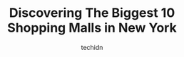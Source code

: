 ---
layout: ampstory
image: https://i0.wp.com/paketmu.com/wp-content/uploads/2023/06/east-river-plaza-0-in-new-york-1686365129.jpeg?resize=640,853
author: techidn
featured: false
description: Explore the diverse Shopping Mall scene in New York, home to an incredible selection of 10 establishments catering to every taste. Whether youre in search of iconic favorites or undiscovere
title: Discovering The Biggest 10 Shopping Malls in New York
cover:
   title: Discovering The Biggest 10 Shopping Malls in New York
   subtitle: RICKPATE
   background: https://paketmu.com/wp-content/uploads/2023/06/east-river-plaza-0-in-new-york-1686365129.jpeg

pages: 
 - layout: thirds
   top: <h1>#1 Queens Center</h1>
   bottom: "<p>Over 100+ stores with most of them being friendly on the wallet. Plenty of really good clothing, food options (30+, mostly in the food court) with various cuisines and mu</p>"
   background: https://paketmu.com/wp-content/uploads/2023/06/east-river-plaza-1-in-new-york-1686365130.jpeg
   backgroundblur: true
 - layout: thirds
   top: <h1>#2 Brookfield Place</h1>
   bottom: "<p>Truly Beautiful and luxurious looking mall/shopping center, with many high-end shops, restaurants and gorgeous views.The glass dome and palm trees along with the grand st</p>"
   background: https://paketmu.com/wp-content/uploads/2023/06/east-river-plaza-2-in-new-york-1686365130.jpeg
   cta:
      link: https://paketmu.com/discovering-the-biggest-10-shopping-malls-in-new-york/
      text: Discovering The Biggest 10 Shopping Malls in New York
 - layout: thirds
   top: <h1>#3 Kings Plaza Shopping Center</h1>
   bottom: "<p>STR8 DROP clothing store by the Macys Avenue U entrance…This place has an awesome selection of hats, tees, jeans and more…Unique brands/styles you dont typicall</p>"
   background: https://paketmu.com/wp-content/uploads/2023/06/east-river-plaza-3-in-new-york-1686365131.jpeg
   cta:
      link: https://paketmu.com/discovering-the-biggest-10-shopping-malls-in-new-york/
      text: Discovering The Biggest 10 Shopping Malls in New York
 - layout: thirds
   top: <h1>#4 The Shops at Columbus Circle</h1>
   bottom: "<p>10 Columbus Cir, New York, NY 10019, United States</p>"
   background: https://images.unsplash.com/photo-1489694553447-4c9339da310d?ixlib=rb-4.0.3&ixid=MnwxMjA3fDB8MHxwaG90by1wYWdlfHx8fGVufDB8fHx8&auto=format&fit=crop&w=640&h=853&q=80
   cta:
      link: https://paketmu.com/discovering-the-biggest-10-shopping-malls-in-new-york/
      text: Discovering The Biggest 10 Shopping Malls in New York
 - layout: thirds
   top: <h1>#5 Hudson Yards</h1>
   bottom: "<p>20 Hudson Yards, New York, NY 10001, United States</p>"
   background: https://images.unsplash.com/photo-1618556658017-fd9c732d1360?ixlib=rb-4.0.3&ixid=MnwxMjA3fDB8MHxwaG90by1wYWdlfHx8fGVufDB8fHx8&auto=format&fit=crop&w=640&h=853&q=80
   cta:
      link: https://paketmu.com/discovering-the-biggest-10-shopping-malls-in-new-york/
      text: Discovering The Biggest 10 Shopping Malls in New York
 - layout: thirds
   top: <h1>#6 Queens Place Mall</h1>
   bottom: "<p>8801 Queens Blvd, Queens, NY 11373, United States</p>"
   background: https://images.unsplash.com/photo-1608501821300-4f99e58bba77?ixlib=rb-4.0.3&ixid=MnwxMjA3fDB8MHxwaG90by1wYWdlfHx8fGVufDB8fHx8&auto=format&fit=crop&w=640&h=853&q=80
   cta:
      link: https://paketmu.com/discovering-the-biggest-10-shopping-malls-in-new-york/
      text: Discovering The Biggest 10 Shopping Malls in New York
 - layout: thirds
   top: <h1>#7 East River Plaza</h1>
   bottom: "<p>517 E 117th St, New York, NY 10035, United States</p>"
   background: https://images.unsplash.com/photo-1536745287225-21d689278fd1?ixlib=rb-4.0.3&ixid=MnwxMjA3fDB8MHxwaG90by1wYWdlfHx8fGVufDB8fHx8&auto=format&fit=crop&w=640&h=853&q=80
   cta:
      link: https://paketmu.com/discovering-the-biggest-10-shopping-malls-in-new-york/
      text: Discovering The Biggest 10 Shopping Malls in New York
 - layout: thirds
   middle: Continue reading...
   background: https://images.unsplash.com/photo-1618005182384-a83a8bd57fbe?ixlib=rb-4.0.3&ixid=MnwxMjA3fDB8MHxwaG90by1wYWdlfHx8fGVufDB8fHx8&auto=format&fit=crop&w=640&h=853&q=80
   cta:
      link: https://paketmu.com/discovering-the-biggest-10-shopping-malls-in-new-york/
      text: Discovering The Biggest 10 Shopping Malls in New York
      
---